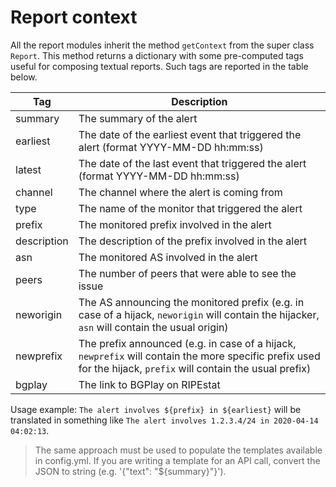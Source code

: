 # Report context      

All the report modules inherit the method `getContext` from the super class `Report`. This method returns a dictionary with some pre-computed tags useful for composing textual reports.
Such tags are reported in the table below.

| Tag | Description | 
|---|---|
| summary | The summary of the alert |
| earliest | The date of the earliest event that triggered the alert (format YYYY-MM-DD hh:mm:ss)|
| latest | The date of the last event that triggered the alert (format YYYY-MM-DD hh:mm:ss)|
| channel | The channel where the alert is coming from |
| type | The name of the monitor that triggered the alert |
| prefix | The monitored prefix involved in the alert |
| description | The description of the prefix involved in the alert |
| asn | The monitored AS involved in the alert |
| peers | The number of peers that were able to see the issue |
| neworigin | The AS announcing the monitored prefix (e.g. in case of a hijack, `neworigin` will contain the hijacker, `asn` will contain the usual origin) |
| newprefix | The prefix announced (e.g. in case of a hijack, `newprefix` will contain the more specific prefix used for the hijack, `prefix` will contain the usual prefix) |
| bgplay | The link to BGPlay on RIPEstat |


Usage example: `The alert involves ${prefix} in ${earliest}` will be translated in something like `The alert involves 1.2.3.4/24 in 2020-04-14 04:02:13`.

> The same approach must be used to populate the templates available in config.yml. If you are writing a template for an API call, convert the JSON to string (e.g. '{"text": "${summary}"}').